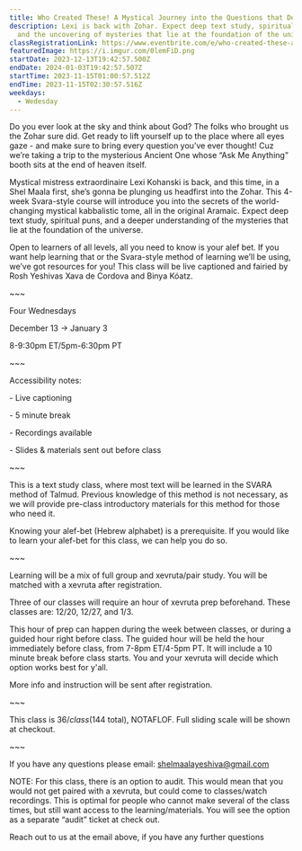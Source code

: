 ```yaml
---
title: Who Created These! A Mystical Journey into the Questions that Define Hashem
description: Lexi is back with Zohar. Expect deep text study, spiritual puns,
  and the uncovering of mysteries that lie at the foundation of the universe.
classRegistrationLink: https://www.eventbrite.com/e/who-created-these-a-mystical-journey-into-the-questions-that-define-hashem-tickets-728678094797?aff=oddtdtcreator
featuredImage: https://i.imgur.com/0lemFiD.png
startDate: 2023-12-13T19:42:57.500Z
endDate: 2024-01-03T19:42:57.507Z
startTime: 2023-11-15T01:00:57.512Z
endTime: 2023-11-15T02:30:57.516Z
weekdays:
  - Wedesday
---
```



Do you ever look at the sky and think about God? The folks who brought us the Zohar sure did. Get ready to lift yourself up to the place where all eyes gaze - and make sure to bring every question you’ve ever thought! Cuz we’re taking a trip to the mysterious Ancient One whose “Ask Me Anything” booth sits at the end of heaven itself.

Mystical mistress extraordinaire Lexi Kohanski is back, and this time, in a Shel Maala first, she’s gonna be plunging us headfirst into the Zohar. This 4-week Svara-style course will introduce you into the secrets of the world-changing mystical kabbalistic tome, all in the original Aramaic. Expect deep text study, spiritual puns, and a deeper understanding of the mysteries that lie at the foundation of the universe.

Open to learners of all levels, all you need to know is your alef bet. If you want help learning that or the Svara-style method of learning we’ll be using, we’ve got resources for you! This class will be live captioned and fairied by Rosh Yeshivas Xava de Cordova and Binya Kóatz.

\~﻿\~~

Four Wednesdays

December 13 -> January 3

8-9:30pm ET/5pm-6:30pm PT

\~\~~

Accessibility notes:

\- Live captioning

\- 5 minute break

\- Recordings available

\- Slides & materials sent out before class

\~﻿\~~

T﻿his is a text study class, where most text will be learned in the SVARA method of Talmud. Previous knowledge of this method is not necessary, as we will provide pre-class introductory materials for this method for those who need it.

Knowing your alef-bet (Hebrew alphabet) is a prerequisite. If you would like to learn your alef-bet for this class, we can help you do so.

\~﻿\~~

Learning will be a mix of full group and xevruta/pair study. You will be matched with a xevruta after registration.

Three of our classes will require an hour of xevruta prep beforehand. These classes are: 12/20, 12/27, and 1/3.

This hour of prep can happen during the week between classes, or during a guided hour right before class. The guided hour will be held the hour immediately before class, from 7-8pm ET/4-5pm PT. It will include a 10 minute break before class starts. You and your xevruta will decide which option works best for y'all.

More info and instruction will be sent after registration.

\~﻿\~~

T﻿his class is $36/class ($144 total), NOTAFLOF. Full sliding scale will be shown at checkout.

\~﻿\~~

I﻿f you have any questions please email: shelmaalayeshiva@gmail.com

N﻿OTE: For this class, there is an option to audit. This would mean that you would not get paired with a xevruta, but could come to classes/watch recordings. This is optimal for people who cannot make several of the class times, but still want access to the learning/materials. You will see the option as a separate “audit” ticket at check out.

Reach out to us at the email above, if you have any further questions

